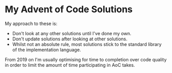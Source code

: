 # My Advent of Code Solutions

My approach to these is:

- Don't look at any other solutions until I've done my own.
- Don't update solutions after looking at other solutions.
- Whilst not an absolute rule, most solutions stick to the standard library of the implementation language.

From 2019 on I'm usually optimising for time to completion over code quality in order to limit the amount of time participating in AoC takes.

